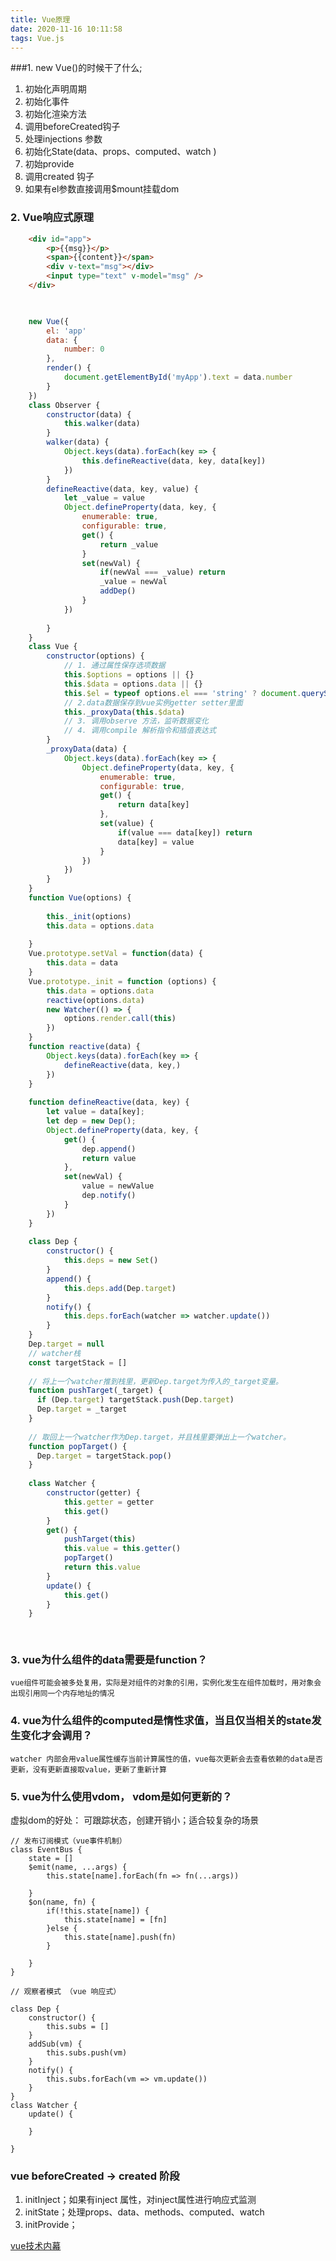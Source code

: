 ```yaml
---
title: Vue原理
date: 2020-11-16 10:11:58
tags: Vue.js
---
```


###1. new Vue()的时候干了什么;
 
 1. 初始化声明周期
 2. 初始化事件
 3. 初始化渲染方法
 4. 调用beforeCreated钩子
 5. 处理injections 参数
 6. 初始化State(data、props、computed、watch )
 7. 初始provide
 8. 调用created 钩子
 9. 如果有el参数直接调用$mount挂载dom

### 2. Vue响应式原理

``` html
  	<div id="app">
	 	<p>{{msg}}</p>
	 	<span>{{content}}</span>
	 	<div v-text="msg"></div>
	 	<input type="text" v-model="msg" />
	</div>
	
```
```javascript

	new Vue({
		el: 'app'
		data: {
			number: 0
		},
		render() {
			document.getElementById('myApp').text = data.number
		}
	})
	class Observer {
		constructor(data) {
			this.walker(data)
		}
		walker(data) {
			Object.keys(data).forEach(key => {
				this.defineReactive(data, key, data[key])
			})
		}
		defineReactive(data, key, value) {
			let _value = value
			Object.defineProperty(data, key, {
				enumerable: true,
				configurable: true,
				get() {
					return _value
				}
				set(newVal) {
					if(newVal === _value) return
					_value = newVal
					addDep()
				}
			})
		
		} 
	}
	class Vue {
		constructor(options) {
			// 1. 通过属性保存选项数据
			this.$options = options || {}
			this.$data = options.data || {}
			this.$el = typeof options.el === 'string' ? document.querySelector(options.el) || el
			// 2.data数据保存到vue实例getter setter里面
			this._proxyData(this.$data)
			// 3. 调用observe 方法，监听数据变化
			// 4. 调用compile 解析指令和插值表达式
		}
		_proxyData(data) {
			Object.keys(data).forEach(key => {
				Object.defineProperty(data, key, {
					enumerable: true,
					configurable: true,
					get() {
						return data[key]
					},
					set(value) {
						if(value === data[key]) return
						data[key] = value
					}
				})
			})
		}
	}
	function Vue(options) {
		
		this._init(options)
		this.data = options.data
		
	}
	Vue.prototype.setVal = function(data) {
		this.data = data
	}
	Vue.prototype._init = function (options) {
		this.data = options.data
		reactive(options.data)
		new Watcher(() => {
			options.render.call(this)
		})
	}
	function reactive(data) {
		Object.keys(data).forEach(key => {
			defineReactive(data, key,)
		})
	}
	
	function defineReactive(data, key) {
		let value = data[key];
		let dep = new Dep();
		Object.defineProperty(data, key, {
			get() {
				dep.append()
				return value
			},
			set(newVal) {
				value = newValue
				dep.notify()
			}
		})
	} 
	
	class Dep {
		constructor() {
			this.deps = new Set()
		}
		append() {
			this.deps.add(Dep.target)
		}
		notify() {
			this.deps.forEach(watcher => watcher.update())
		}
	}
	Dep.target = null
	// watcher栈
	const targetStack = []
	
	// 将上一个watcher推到栈里，更新Dep.target为传入的_target变量。
	function pushTarget(_target) {
	  if (Dep.target) targetStack.push(Dep.target)
	  Dep.target = _target
	}
	
	// 取回上一个watcher作为Dep.target，并且栈里要弹出上一个watcher。
	function popTarget() {
	  Dep.target = targetStack.pop()
	}
	
	class Watcher {
		constructor(getter) {
			this.getter = getter
			this.get()
		}
		get() {
			pushTarget(this)
			this.value = this.getter()
			popTarget()
			return this.value
		}
		update() {
			this.get()
		}
	}
	
	
```


### 3. vue为什么组件的data需要是function？
	vue组件可能会被多处复用，实际是对组件的对象的引用，实例化发生在组件加载时，用对象会出现引用同一个内存地址的情况

### 4. vue为什么组件的computed是惰性求值，当且仅当相关的state发生变化才会调用？
	watcher 内部会用value属性缓存当前计算属性的值，vue每次更新会去查看依赖的data是否更新，没有更新直接取value，更新了重新计算

### 5. vue为什么使用vdom， vdom是如何更新的？
虚拟dom的好处： 可跟踪状态，创建开销小；适合较复杂的场景



```
// 发布订阅模式（vue事件机制）
class EventBus {
    state = []
    $emit(name, ...args) {
        this.state[name].forEach(fn => fn(...args))
        
    }
    $on(name, fn) {
        if(!this.state[name]) {
            this.state[name] = [fn] 
        }else {
            this.state[name].push(fn)
        }
        
    }
}

// 观察者模式 （vue 响应式）

class Dep {
	constructor() {
		this.subs = []
	}
	addSub(vm) {
		this.subs.push(vm)
	}
	notify() {
		this.subs.forEach(vm => vm.update())
	}
}
class Watcher {
 	update() {
 		
 	}

}
```

### vue beforeCreated -> created 阶段

1.  initInject；如果有inject 属性，对inject属性进行响应式监测
2. initState；处理props、data、methods、computed、watch
3. initProvide；

	
	

[vue技术内幕](http://caibaojian.com/vue-design/art/)